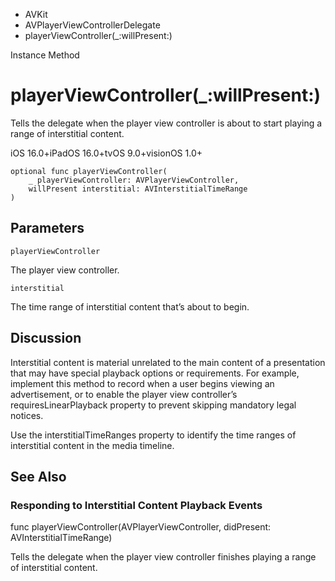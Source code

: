 

- AVKit
- AVPlayerViewControllerDelegate
-  playerViewController(\_:willPresent:) 

Instance Method

# playerViewController(\_:willPresent:)

Tells the delegate when the player view controller is about to start playing a range of interstitial content.

iOS 16.0+iPadOS 16.0+tvOS 9.0+visionOS 1.0+

``` source
optional func playerViewController(
    _ playerViewController: AVPlayerViewController,
    willPresent interstitial: AVInterstitialTimeRange
)
```

## Parameters 

`playerViewController`  

The player view controller.

`interstitial`  

The time range of interstitial content that’s about to begin.

## Discussion

Interstitial content is material unrelated to the main content of a presentation that may have special playback options or requirements. For example, implement this method to record when a user begins viewing an advertisement, or to enable the player view controller’s requiresLinearPlayback property to prevent skipping mandatory legal notices.

Use the interstitialTimeRanges property to identify the time ranges of interstitial content in the media timeline.

## See Also

### Responding to Interstitial Content Playback Events

func playerViewController(AVPlayerViewController, didPresent: AVInterstitialTimeRange)

Tells the delegate when the player view controller finishes playing a range of interstitial content.

